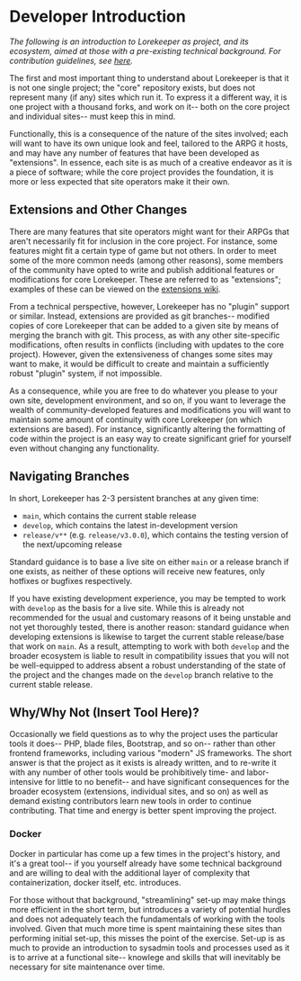 # Developer Introduction

*The following is an introduction to Lorekeeper as project, and its ecosystem, aimed at those with a pre-existing technical background. For contribution guidelines, see [here](../contributing.md).*

The first and most important thing to understand about Lorekeeper is that it is not one single project; the "core" repository exists, but does not represent many (if any) sites which run it. To express it a different way, it is one project with a thousand forks, and work on it-- both on the core project and individual sites-- must keep this in mind.

Functionally, this is a consequence of the nature of the sites involved; each will want to have its own unique look and feel, tailored to the ARPG it hosts, and may have any number of features that have been developed as "extensions". In essence, each site is as much of a creative endeavor as it is a piece of software; while the core project provides the foundation, it is more or less expected that site operators make it their own.

## Extensions and Other Changes

There are many features that site operators might want for their ARPGs that aren't necessarily fit for inclusion in the core project. For instance, some features might fit a certain type of game but not others. In order to meet some of the more common needs (among other reasons), some members of the community have opted to write and publish additional features or modifications for core Lorekeeper. These are referred to as "extensions"; examples of these can be viewed on the [extensions wiki](https://wiki.lorekeeper.me/index.php?title=Category:Extensions).

From a technical perspective, however, Lorekeeper has no "plugin" support or similar. Instead, extensions are provided as git branches-- modified copies of core Lorekeeper that can be added to a given site by means of merging the branch with git. This process, as with any other site-specific modifications, often results in conflicts (including with updates to the core project). However, given the extensiveness of changes some sites may want to make, it would be difficult to create and maintain a sufficiently robust "plugin" system, if not impossible.

As a consequence, while you are free to do whatever you please to your own site, development environment, and so on, if you want to leverage the wealth of community-developed features and modifications you will want to maintain some amount of continuity with core Lorekeeper (on which extensions are based). For instance, significantly altering the formatting of code within the project is an easy way to create significant grief for yourself even without changing any functionality.

## Navigating Branches

In short, Lorekeeper has 2-3 persistent branches at any given time:

- `main`, which contains the current stable release
- `develop`, which contains the latest in-development version
- `release/v**` (e.g. `release/v3.0.0`), which contains the testing version of the next/upcoming release

Standard guidance is to base a live site on either `main` or a release branch if one exists, as neither of these options will receive new features, only hotfixes or bugfixes respectively.

If you have existing development experience, you may be tempted to work with `develop` as the basis for a live site. While this is already not recommended for the usual and customary reasons of it being unstable and not yet thoroughly tested, there is another reason: standard guidance when developing extensions is likewise to target the current stable release/base that work on `main`. As a result, attempting to work with both `develop` and the broader ecosystem is liable to result in compatibility issues that you will not be well-equipped to address absent a robust understanding of the state of the project and the changes made on the `develop` branch relative to the current stable release.

## Why/Why Not (Insert Tool Here)?

Occasionally we field questions as to why the project uses the particular tools it does-- PHP, blade files, Bootstrap, and so on-- rather than other frontend frameworks, including various "modern" JS frameworks. The short answer is that the project as it exists is already written, and to re-write it with any number of other tools would be prohibitively time- and labor-intensive for little to no benefit-- and have significant consequences for the broader ecosystem (extensions, individual sites, and so on) as well as demand existing contributors learn new tools in order to continue contributing. That time and energy is better spent improving the project.

### Docker

Docker in particular has come up a few times in the project's history, and it's a great tool-- if you yourself already have some technical background and are willing to deal with the additional layer of complexity that containerization, docker itself, etc. introduces.

For those without that background, "streamlining" set-up may make things more efficient in the short term, but introduces a variety of potential hurdles and does not adequately teach the fundamentals of working with the tools involved. Given that much more time is spent maintaining these sites than performing initial set-up, this misses the point of the exercise. Set-up is as much to provide an introduction to sysadmin tools and processes used as it is to arrive at a functional site-- knowlege and skills that will inevitably be necessary for site maintenance over time.